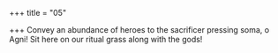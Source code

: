 +++
title = "05"

+++
Convey an abundance of heroes to the sacrificer pressing soma, o Agni! Sit here on our ritual grass along with the gods!
